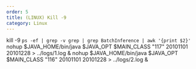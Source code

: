 ```yaml
---
order: 5
title: (LINUX) Kill -9
category: Linux
---
```


kill -9 `ps -ef | grep -v grep | grep BatchInference | awk '{print $2}'`
nohup $JAVA_HOME/bin/java $JAVA_OPT $MAIN_CLASS "117"  20101101 20101228 > ../logs/1.log &
nohup $JAVA_HOME/bin/java $JAVA_OPT $MAIN_CLASS "116"  20101101 20101228 > ../logs/2.log &


